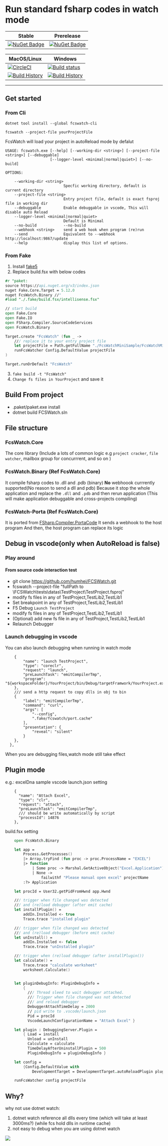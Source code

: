 # Run standard fsharp codes in watch mode

Stable | Prerelease
--- | ---
[![NuGet Badge](https://buildstats.info/nuget/FCSWatch.Binary)](https://www.nuget.org/packages/FCSWatch.Binary/) | [![NuGet Badge](https://buildstats.info/nuget/FCSWatch.Binary?includePreReleases=true)](https://www.nuget.org/packages/FCSWatch.Binary/)


MacOS/Linux | Windows
--- | ---
[![CircleCI](https://circleci.com/gh/humhei/FCSWatch.svg?style=svg)](https://circleci.com/gh/humhei/FCSWatch) | [![Build status](https://ci.appveyor.com/api/projects/status/0qnls95ohaytucsi?svg=true)](https://ci.appveyor.com/project/ts2fable-imports/FCSWatch)
[![Build History](https://buildstats.info/circleci/chart/humhei/FCSWatch)](https://circleci.com/gh/humhei/FCSWatch) | [![Build History](https://buildstats.info/appveyor/chart/ts2fable-imports/FCSWatch)](https://ci.appveyor.com/project/ts2fable-imports/FCSWatch)


---


## Get started
### From Cli
`dotnet tool install --global fcswatch-cli`

`fcswatch --project-file yourProjectFile`

FcsWatch will load your project in autoReload mode by defalut

```
USAGE: fcswatch.exe [--help] [--working-dir <string>] [--project-file <string>] [--debuggable]
                    [--logger-level <minimal|normal|quiet>] [--no-build]

OPTIONS:

    --working-dir <string>
                          Specfic working directory, default is current directory
    --project-file <string>
                          Entry project file, default is exact fsproj file in working dir
    --debuggable          Enable debuggable in vscode, This will disable auto Reload
    --logger-level <minimal|normal|quiet>
                          Default is Minimal
    --no-build            --no-build
    --webhook <string>    send a web hook when program (re)run
    --send                Equivalent to --webhook http://localhost:9867/update
    --help                display this list of options.
```

### From Fake
1. Install [fake5](https://fake.build/fake-gettingstarted.html)
2. Replace build.fsx with below codes
```fsharp
#r "paket:
source https://api.nuget.org/v3/index.json
nuget Fake.Core.Target = 5.12.0
nuget FcsWatch.Binary //"
#load "./.fake/build.fsx/intellisense.fsx"

// start build
open Fake.Core
open Fake.IO
open FSharp.Compiler.SourceCodeServices
open FcsWatch.Binary

Target.create "FcsWatch" (fun _ ->
    /// replace it to your entry project file
    let projectFile = Path.getFullName "./FcsWatchMiniSample/FcsWatchMiniSample.fsproj"
    runFcsWatcher Config.DefaultValue projectFile
)

Target.runOrDefault "FcsWatch"

```
3. `fake build -t "FcsWatch"`
4. `Change fs files in YourProject` and save it


## Build From project
* .paket/paket.exe install
* dotnet build FCSWatch.sln

## File structure
### FcsWatch.Core
The core library (Include a lots of common logic
e.g `project cracker`, `file watcher`, mailbox group for concurrrent, and so on )

### FcsWatch.Binary (Ref FcsWatch.Core)
 It compile fsharp codes to .dll and .pdb (binary)
**No** webhoook currrently supported(No reason to send a dll and pdb)
Because it stop the whole application and replace the `.dll` and `.pdb` and then rerun application (This will make application debuggable and cross-projects compiling)

### FcsWatch-Porta (Ref FcsWatch.Core)
It is  ported from [FSharp.Compiler.PortaCode](https://github.com/fsprojects/FSharp.Compiler.PortaCode)
It sends a webhook to the host program
And then, the host program can replace its logic


## Debug in vscode(only when AutoReload is false)

### Play around
#### From source code interaction test
* git clone https://github.com/humhei/FCSWatch.git
* fcswatch --project-file "fullPath to \FCSWatch\tests\datas\TestProject\TestProject.fsproj"
* modify fs files in any of TestProject,TestLib2,TestLib1
* Set breakpoint in any of TestProject,TestLib2,TestLib1
* F5 Debug `Launch TestProject`
* modify fs files in any of TestProject,TestLib2,TestLib1
* (Optional) add new fs file in any of TestProject,TestLib2,TestLib1
* Relaunch Debugger


### Launch debugging in vscode
You can also launch debugging when running in watch mode
```
    {
        "name": "launch TestProject",
        "type": "coreclr",
        "request": "launch",
        "preLaunchTask": "emitCompilerTmp",
        "program": "${workspaceFolder}/YourProject/bin/Debug/targetFramwork/YourProject.exe",
    },
    /// send a http request to copy dlls in obj to bin
    {
        "label": "emitCompilerTmp",
        "command": "curl",
        "args": [
            "--config",
            ".fake/fcswatch/port.cache"
        ],
        "presentation": {
            "reveal": "silent"
        }
    },
  },
```

When you are debugging files,watch mode still take effect


## Plugin mode
e.g.: excelDna sample
vscode launch.json setting
```
    {
      "name": "Attach Excel",
      "type": "clr",
      "request": "attach",
      "preLaunchTask": "emitCompilerTmp",
      /// should be write automatically by script
      "processId": 14876
    },
```

build.fsx setting
```fsharp
    open FcsWatch.Binary

    let app =
        Process.GetProcesses()
        |> Array.tryFind (fun proc -> proc.ProcessName = "EXCEL")
        |> function
            | Some proc -> Marshal.GetActiveObject("Excel.Application")
            | None ->
                failwithf "Please manual open excel" projectName
        :?> Application

    let procId = User32.getPidFromHwnd app.Hwnd

    /// trigger when file changed was detected
    /// and (re)load debugger (after emit cache)
    let installPlugin() =
        addIn.Installed <- true
        Trace.trace "installed plugin"

    /// trigger when file changed was detected
    /// and (re)load debugger (before emit cache)
    let unInstall() =
        addIn.Installed <- false
        Trace.trace "unInstalled plugin"

    /// trigger when (re)load debugger (after installPlugin())
    let calculate() =
        Trace.trace "calculate worksheet"
        worksheet.Calculate()


    let pluginDebugInfo: PluginDebugInfo =
        {
          /// Thread sleed to wait debugger attached.
          /// Trigger when file changed was not detected
          /// and reload debugger
          DebuggerAttachTimeDelay = 2000
          // pid write to .vscode/launch.json
          Pid = procId
          VscodeLaunchConfigurationName = "Attach Excel" }

    let plugin : DebuggingServer.Plugin =
        { Load = install
          Unload = unInstall
          Calculate = calculate
          TimeDelayAfterUninstallPlugin = 500
          PluginDebugInfo = pluginDebugInfo }

    let config =
        {Config.DefaultValue with
            DevelopmentTarget = DevelopmentTarget.autoReloadPlugin plugin }

    runFcsWatcher config projectFile

```

## Why?
why not use dotnet watch:
1. dotnet watch reference all dlls every time (which will take at least 3000ms?) (while fcs hold dlls in runtime cache)
2. not easy to debug when you are using dotnet watch


![](https://github.com/humhei/Resources/blob/Resources/TestfsFCSWatchVisualStud.gif)
